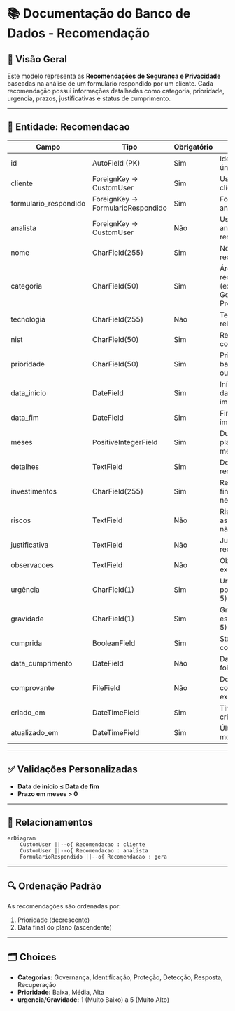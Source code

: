 # 📚 Documentação do Banco de Dados - Recomendação

## 🔹 Visão Geral

Este modelo representa as **Recomendações de Segurança e Privacidade** baseadas na análise de um formulário respondido por um cliente. Cada recomendação possui informações detalhadas como categoria, prioridade, urgencia, prazos, justificativas e status de cumprimento.

---

## 🧩 Entidade: Recomendacao

| Campo                 | Tipo                              | Obrigatório | Descrição                                          |
| --------------------- | --------------------------------- | ----------- | -------------------------------------------------- |
| id                    | AutoField (PK)                    | Sim         | Identificador único                                |
| cliente               | ForeignKey → CustomUser           | Sim         | Usuário do tipo cliente                            |
| formulario_respondido | ForeignKey → FormularioRespondido | Sim         | Formulário analisado                               |
| analista              | ForeignKey → CustomUser           | Não         | Usuário analista responsável                       |
| nome                  | CharField(255)                    | Sim         | Nome da recomendação                               |
| categoria             | CharField(50)                     | Sim         | Área da recomendação (ex: Governança, Proteção...) |
| tecnologia            | CharField(255)                    | Não         | Tecnologia relacionada                             |
| nist                  | CharField(50)                     | Sim         | Referência ao controle NIST                        |
| prioridade            | CharField(50)                     | Sim         | Prioridade: baixa, média ou alta                   |
| data_inicio           | DateField                         | Sim         | Início previsto da implementação                   |
| data_fim              | DateField                         | Sim         | Fim previsto da implementação                      |
| meses                 | PositiveIntegerField              | Sim         | Duração do plano em meses                          |
| detalhes              | TextField                         | Sim         | Detalhes da recomendação                           |
| investimentos         | CharField(255)                    | Sim         | Recursos financeiros necessários                   |
| riscos                | TextField                         | Não         | Riscos associados à não execução                   |
| justificativa         | TextField                         | Não         | Justificativa da recomendação                      |
| observacoes           | TextField                         | Não         | Observações extras                                 |
| urgência              | CharField(1)                      | Sim         | Urgência potencial (1 a 5)                         |
| gravidade             | CharField(1)                      | Sim         | Gravidade estimada (1 a 5)                         |
| cumprida              | BooleanField                      | Sim         | Status de conclusão                                |
| data_cumprimento      | DateField                         | Não         | Data em que foi cumprida                           |
| comprovante           | FileField                         | Não         | Documento comprovando execução                     |
| criado_em             | DateTimeField                     | Sim         | Timestamp de criação                               |
| atualizado_em         | DateTimeField                     | Sim         | Última modificação                                 |

---

## ✅ Validações Personalizadas

- **Data de início ≤ Data de fim**
- **Prazo em meses > 0**

---

## 🔗 Relacionamentos

```mermaid
erDiagram
    CustomUser ||--o{ Recomendacao : cliente
    CustomUser ||--o{ Recomendacao : analista
    FormularioRespondido ||--o{ Recomendacao : gera
```

---

## 🔍 Ordenação Padrão

As recomendações são ordenadas por:

1. Prioridade (decrescente)
2. Data final do plano (ascendente)

---

## 🗂️ Choices

- **Categorias:** Governança, Identificação, Proteção, Detecção, Resposta, Recuperação
- **Prioridade:** Baixa, Média, Alta
- **urgencia/Gravidade:** 1 (Muito Baixo) a 5 (Muito Alto)
